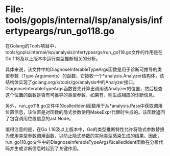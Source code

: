 # File: tools/gopls/internal/lsp/analysis/infertypeargs/run_go118.go

在Golang的Tools项目中，tools/gopls/internal/lsp/analysis/infertypeargs/run_go118.go文件的作用是在Go 1.18及以上版本中运行类型推断相关的分析。

具体来说，该文件中的DiagnoseInferableTypeArgs函数是用于诊断可推导的类型参数（Type Arguments）的函数，它接收一个*analysis.Analyzer结构体，该结构体实现了golang.org/x/tools/go/analysis中的Analyzer接口。DiagnoseInferableTypeArgs函数首先计算出调用该Analyzer的位置，然后检查这个位置的函数是否有可推导的类型参数，如果有，则生成相应的诊断信息。

另外，run_go118.go文件中的calledIdent函数用于从*analysis.Pass中获取调用位置信息，该位置是对函数的隐式参数使用MakeExpr代替时生成的。该函数返回了包含调用位置信息的ast.Node。

值得注意的是，在Go 1.18及以上版本中，Go的类型推断特性允许将隐式参数替换为使用类型参数调用函数，以防止隐式参数的实际类型感染生成的结果。因此，run_go118.go文件中的DiagnoseInferableTypeArgs和calledIdent函数在分析代码并生成诊断信息时起到了关键作用。

